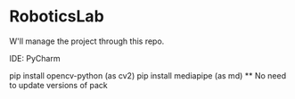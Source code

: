 # RoboticsLab

W'll manage the project through this repo.

IDE: PyCharm

pip install opencv-python 
(as cv2)
pip install mediapipe 
(as md)
** No need to update versions of pack
